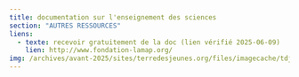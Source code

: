 ```yaml
---
title: documentation sur l'enseignement des sciences
section: "AUTRES RESSOURCES"
liens:
  - texte: recevoir gratuitement de la doc (lien vérifié 2025-06-09)
    lien: http://www.fondation-lamap.org/
img: /archives/avant-2025/sites/terredesjeunes.org/files/imagecache/tdj_image_ressource/imagefield_default_images/Screen%20shot%202011-04-21%20at%2012.05.41%20PM.png
---
```

